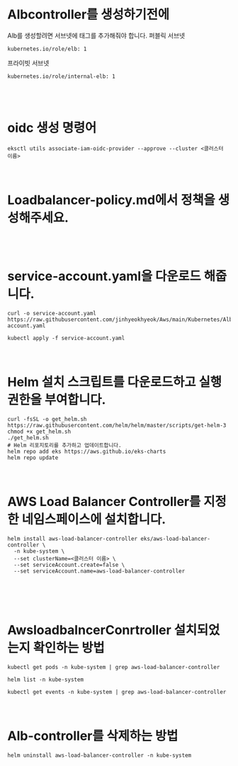 # Albcontroller를 생성하기전에
Alb를 생성할려면 서브넷에 태그를 추가해줘야 합니다.
퍼블릭 서브넷
```
kubernetes.io/role/elb: 1
```
프라이빗 서브넷
```
kubernetes.io/role/internal-elb: 1
```
<br><br>

# oidc 생성 명령어
```
eksctl utils associate-iam-oidc-provider --approve --cluster <클러스터 이름>
```
<br>

# Loadbalancer-policy.md에서 정책을 생성해주세요.
<br>
<br>

# service-account.yaml을 다운로드 해줍니다.
```
curl -o service-account.yaml https://raw.githubusercontent.com/jinhyeokhyeok/Aws/main/Kubernetes/Alb_controller/service-account.yaml
```
```
kubectl apply -f service-account.yaml
```
<br>

# Helm 설치 스크립트를 다운로드하고 실행 권한을 부여합니다.
```
curl -fsSL -o get_helm.sh https://raw.githubusercontent.com/helm/helm/master/scripts/get-helm-3
chmod +x get_helm.sh
./get_helm.sh
# Helm 리포지토리를 추가하고 업데이트합니다.
helm repo add eks https://aws.github.io/eks-charts
helm repo update
```
<br>

# AWS Load Balancer Controller를 지정한 네임스페이스에 설치합니다.
```
helm install aws-load-balancer-controller eks/aws-load-balancer-controller \
  -n kube-system \
  --set clusterName=<클러스터 이름> \
  --set serviceAccount.create=false \
  --set serviceAccount.name=aws-load-balancer-controller
```
<br><br><br>

# AwsloadbalncerConrtroller 설치되었는지 확인하는 방법
```
kubectl get pods -n kube-system | grep aws-load-balancer-controller
```
```
helm list -n kube-system
```
```
kubectl get events -n kube-system | grep aws-load-balancer-controller
```
<br>

# Alb-controller를 삭제하는 방법
```
helm uninstall aws-load-balancer-controller -n kube-system
```
